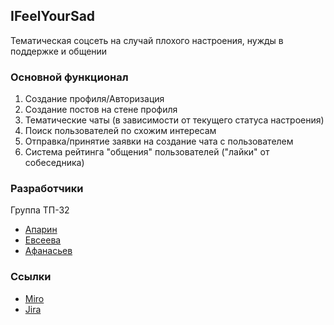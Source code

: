 ## IFeelYourSad
Тематическая соцсеть на случай плохого настроения, нужды в поддержке и общении


### Основной функционал
1. Создание профиля/Авторизация
2. Создание постов на стене профиля
3. Тематические чаты (в зависимости от текущего статуса настроения)
4. Поиск пользователей по схожим интересам
5. Отправка/принятие заявки на создание чата с пользователем
6. Система рейтинга "общения" пользователей ("лайки" от собеседника)  

### Разработчики
Группа ТП-32
* [Апарин](https://github.com/maloremix)
*  [Евсеева](https://github.com/evseeeva)
* [Афанасьев](https://github.com/MikhailAfanasjev)

### Ссылки
* [Miro](https://miro.com/app/board/uXjVOFsysG0=/)
* [Jira](https://yoursadfriend.atlassian.net/jira/software/projects/SN/boards/1)

